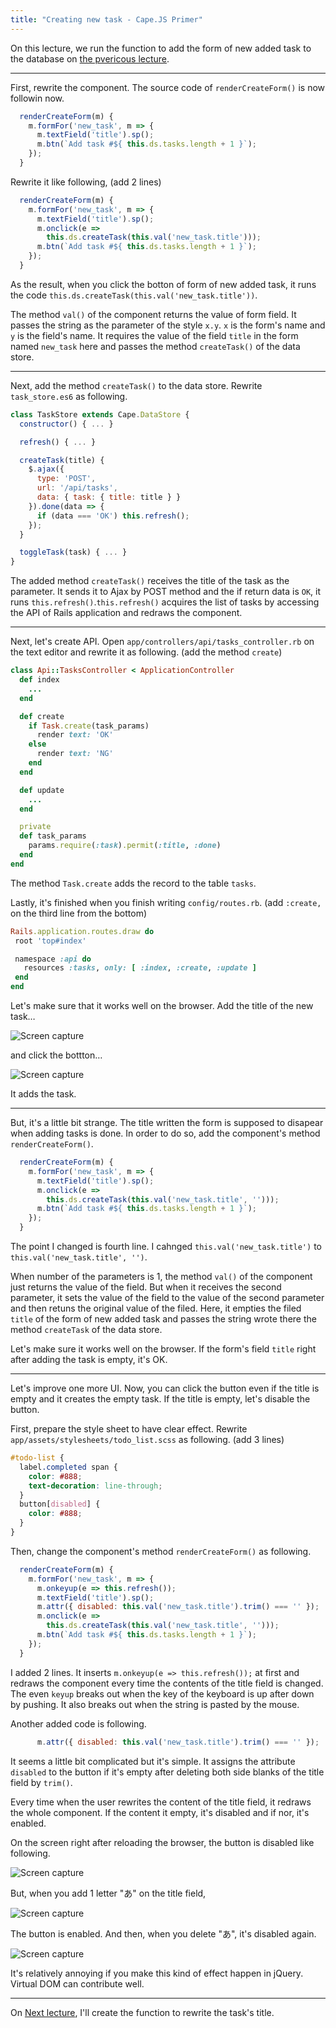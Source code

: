 ```yaml
---
title: "Creating new task - Cape.JS Primer"
---
```


On this lecture, we run the function to add the form of new added task to the database on [the pvericous lecture](../11_form_for_new_task).

----

First, rewrite the component. The source code of `renderCreateForm()` is now followin now.

```javascript
  renderCreateForm(m) {
    m.formFor('new_task', m => {
      m.textField('title').sp();
      m.btn(`Add task #${ this.ds.tasks.length + 1 }`);
    });
  }
```

Rewrite it like following, (add 2 lines)

```javascript
  renderCreateForm(m) {
    m.formFor('new_task', m => {
      m.textField('title').sp();
      m.onclick(e =>
        this.ds.createTask(this.val('new_task.title')));
      m.btn(`Add task #${ this.ds.tasks.length + 1 }`);
    });
  }
```

As the result, when you click the botton of form of new added task, it runs the code `this.ds.createTask(this.val('new_task.title'))`.

The method `val()` of the component returns the value of form field. It passes the string as the parameter of the style `x.y`. `x` is the form's name and `y` is the field's name. It requires the value of the field `title` in the form named `new_task` here and passes the method `createTask()` of the data store.

----

Next, add the method `createTask()` to the data store. Rewrite `task_store.es6` as following.

```javascript
class TaskStore extends Cape.DataStore {
  constructor() { ... }

  refresh() { ... }

  createTask(title) {
    $.ajax({
      type: 'POST',
      url: '/api/tasks',
      data: { task: { title: title } }
    }).done(data => {
      if (data === 'OK') this.refresh();
    });
  }

  toggleTask(task) { ... }
}
```

The added method `createTask()` receives the title of the task as the parameter. It sends it to Ajax by POST method and the if return data is `OK`, it runs `this.refresh()`.`this.refresh()` acquires the list of tasks by accessing the API of Rails application and redraws the component.

----

Next, let's create API. Open `app/controllers/api/tasks_controller.rb` on the text editor and rewrite it as following. (add the method `create`)

```ruby
class Api::TasksController < ApplicationController
  def index
    ...
  end

  def create
    if Task.create(task_params)
      render text: 'OK'
    else
      render text: 'NG'
    end
  end

  def update
    ...
  end

  private
  def task_params
    params.require(:task).permit(:title, :done)
  end
end
```

The method `Task.create` adds the record to the table `tasks`.

Lastly, it's finished when you finish writing `config/routes.rb`. (add `:create,` on the third line from the bottom)

 ```ruby
Rails.application.routes.draw do
  root 'top#index'

  namespace :api do
    resources :tasks, only: [ :index, :create, :update ]
  end
end
```

Let's make sure that it works well on the browser. Add the title of the new task…

![Screen capture](/capejs/images/capejs_primer/todo_list10.png)

and click the bottton…

![Screen capture](/capejs/images/capejs_primer/todo_list11.png)

It adds the task.

----

But, it's a little bit strange. The title written the form is supposed to disapear when adding tasks is done. In order to do so, add the component's method `renderCreateForm()`.

```javascript
  renderCreateForm(m) {
    m.formFor('new_task', m => {
      m.textField('title').sp();
      m.onclick(e =>
        this.ds.createTask(this.val('new_task.title', '')));
      m.btn(`Add task #${ this.ds.tasks.length + 1 }`);
    });
  }
```

The point I changed is fourth line. I cahnged `this.val('new_task.title')` to `this.val('new_task.title', '')`.

When number of the parameters is 1, the method `val()` of the component just returns the value of the field. But when it receives the second parameter, it sets the value of the field to the value of the second parameter and then retuns the original value of the filed. Here, it empties the filed `title` of the form of new added task and passes the string wrote there the method `createTask` of the data store.

Let's make sure it works well on the browser. If the form's field `title` right after adding the task is empty, it's OK.

----

Let's improve one more UI. Now, you can click the button even if the title is empty and it creates the empty task. If the title is empty, let's disable the button.

First, prepare the style sheet to have clear effect. Rewrite `app/assets/stylesheets/todo_list.scss` as following. (add 3 lines)

```css
#todo-list {
  label.completed span {
    color: #888;
    text-decoration: line-through;
  }
  button[disabled] {
    color: #888;
  }
}
```

Then, change the component's method `renderCreateForm()` as following.

```javascript
  renderCreateForm(m) {
    m.formFor('new_task', m => {
      m.onkeyup(e => this.refresh());
      m.textField('title').sp();
      m.attr({ disabled: this.val('new_task.title').trim() === '' });
      m.onclick(e =>
        this.ds.createTask(this.val('new_task.title', '')));
      m.btn(`Add task #${ this.ds.tasks.length + 1 }`);
    });
  }
```

I added 2 lines. It inserts `m.onkeyup(e => this.refresh());` at first and redraws the component every time the contents of the title field is changed. The even `keyup` breaks out when the key of the keyboard is up after down by pushing. It also breaks out when the string is pasted by the mouse.

Another added code is following.

```javascript
      m.attr({ disabled: this.val('new_task.title').trim() === '' });
```

It seems a little bit complicated but it's simple. It assigns the attribute `disabled` to the button if it's empty after deleting both side blanks of the title field by `trim()`.

Every time when the user rewrites the content of the title field, it redraws the whole component. If the content it empty, it's disabled and if nor, it's enabled.

On the screen right after reloading the browser, the button is disabled like following.

![Screen capture](/capejs/images/capejs_primer/todo_list12.png)

But, when you add 1 letter "あ" on the title field,

![Screen capture](/capejs/images/capejs_primer/todo_list13.png)

The button is enabled. And then, when you delete "あ", it's disabled again.

![ Screen capture](/capejs/images/capejs_primer/todo_list12.png)

It's relatively annoying if you make this kind of effect happen in jQuery. Virtual DOM can contribute well.

----

On [Next lecture](../13_editing_task), I'll create the function to rewrite the task's title.
